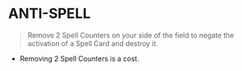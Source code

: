 
# ANTI-SPELL  
> Remove 2 Spell Counters on your side of the field to negate the activation of a Spell Card and destroy it.

*   Removing 2 Spell Counters is a cost.

  